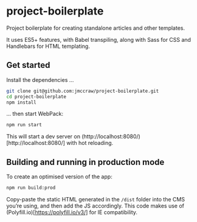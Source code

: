 # project-boilerplate
Project boilerplate for creating standalone articles and other templates.

It uses ES5+ features, with Babel transpiling, along with Sass for CSS and Handlebars for HTML templating.

## Get started

Install the dependencies …

```bash
git clone git@github.com:jmccraw/project-boilerplate.git
cd project-boilerplate
npm install
```

… then start WebPack:

```bash
npm run start
```

This will start a dev server on (http://localhost:8080/)[http://localhost:8080/] with hot reloading.


## Building and running in production mode

To create an optimised version of the app:

```bash
npm run build:prod
```

Copy-paste the static HTML generated in the `/dist` folder into the CMS you’re using, and then add the JS accordingly. This code makes use of (Polyfill.io)[https://polyfill.io/v3/] for IE compatibility.

